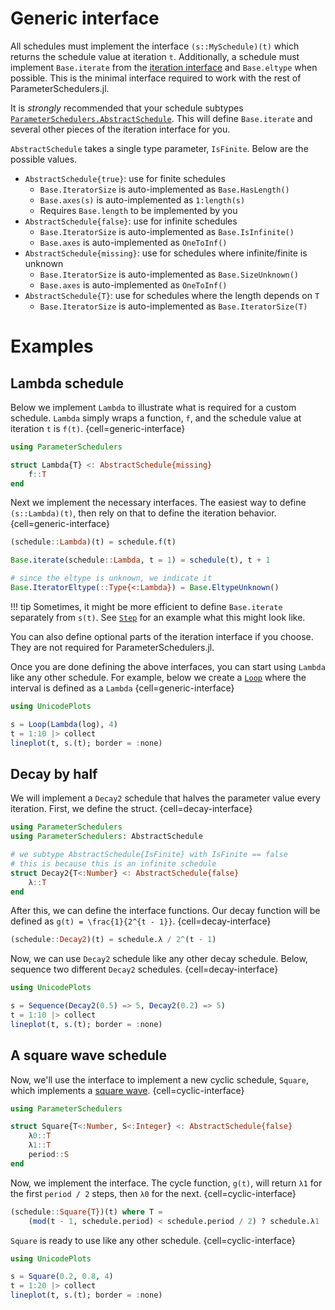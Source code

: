 # Generic interface

All schedules must implement the interface `(s::MySchedule)(t)` which returns the schedule value at iteration `t`. Additionally, a schedule must implement `Base.iterate` from the [iteration interface](https://docs.julialang.org/en/v1/manual/interfaces/#man-interface-iteration) and `Base.eltype` when possible. This is the minimal interface required to work with the rest of ParameterSchedulers.jl.

It is *strongly* recommended that your schedule subtypes [`ParameterSchedulers.AbstractSchedule`](#). This will define `Base.iterate` and several other pieces of the iteration interface for you.

`AbstractSchedule` takes a single type parameter, `IsFinite`. Below are the possible values.
- `AbstractSchedule{true}`: use for finite schedules
    - `Base.IteratorSize` is auto-implemented as `Base.HasLength()`
    - `Base.axes(s)` is auto-implemented as `1:length(s)`
    - Requires `Base.length` to be implemented by you
- `AbstractSchedule{false}`: use for infinite schedules
    - `Base.IteratorSize` is auto-implemented as `Base.IsInfinite()`
    - `Base.axes` is auto-implemented as `OneToInf()`
- `AbstractSchedule{missing}`: use for schedules where infinite/finite is unknown
    - `Base.IteratorSize` is auto-implemented as `Base.SizeUnknown()`
    - `Base.axes` is auto-implemented as `OneToInf()`
- `AbstractSchedule{T}`: use for schedules where the length depends on `T`
    - `Base.IteratorSize` is auto-implemented as `Base.IteratorSize(T)`

# Examples

## Lambda schedule

Below we implement `Lambda` to illustrate what is required for a custom schedule. `Lambda` simply wraps a function, `f`, and the schedule value at iteration `t` is `f(t)`.
{cell=generic-interface}
```julia
using ParameterSchedulers

struct Lambda{T} <: AbstractSchedule{missing}
    f::T
end
```

Next we implement the necessary interfaces. The easiest way to define `(s::Lambda)(t)`, then rely on that to define the iteration behavior.
{cell=generic-interface}
```julia
(schedule::Lambda)(t) = schedule.f(t)

Base.iterate(schedule::Lambda, t = 1) = schedule(t), t + 1

# since the eltype is unknown, we indicate it
Base.IteratorEltype(::Type{<:Lambda}) = Base.EltypeUnknown()
```

!!! tip
    Sometimes, it might be more efficient to define `Base.iterate` separately from `s(t)`. See [`Step`](#) for an example what this might look like.

You can also define optional parts of the iteration interface if you choose. They are not required for ParameterSchedulers.jl.

Once you are done defining the above interfaces, you can start using `Lambda` like any other schedule. For example, below we create a [`Loop`](#) where the interval is defined as a `Lambda`
{cell=generic-interface}
```julia
using UnicodePlots

s = Loop(Lambda(log), 4)
t = 1:10 |> collect
lineplot(t, s.(t); border = :none)
```

## Decay by half

We will implement a `Decay2` schedule that halves the parameter value every iteration. First, we define the struct.
{cell=decay-interface}
```julia
using ParameterSchedulers
using ParameterSchedulers: AbstractSchedule

# we subtype AbstractSchedule{IsFinite} with IsFinite == false
# this is because this is an infinite schedule
struct Decay2{T<:Number} <: AbstractSchedule{false}
    λ::T
end
```

After this, we can define the interface functions. Our decay function will be defined as ``g(t) = \frac{1}{2^{t - 1}}``.
{cell=decay-interface}
```julia
(schedule::Decay2)(t) = schedule.λ / 2^(t - 1)
```

Now, we can use `Decay2` schedule like any other decay schedule. Below, sequence two different `Decay2` schedules.
{cell=decay-interface}
```julia
using UnicodePlots

s = Sequence(Decay2(0.5) => 5, Decay2(0.2) => 5)
t = 1:10 |> collect
lineplot(t, s.(t); border = :none)
```

## A square wave schedule

Now, we'll use the interface to implement a new cyclic schedule, `Square`, which implements a [square wave](https://en.wikipedia.org/wiki/Square_wave).
{cell=cyclic-interface}
```julia
using ParameterSchedulers

struct Square{T<:Number, S<:Integer} <: AbstractSchedule{false}
    λ0::T
    λ1::T
    period::S
end
```

Now, we implement the interface. The cycle function, ``g(t)``, will return `λ1` for the first `period / 2` steps, then `λ0` for the next.
{cell=cyclic-interface}
```julia
(schedule::Square{T})(t) where T =
    (mod(t - 1, schedule.period) < schedule.period / 2) ? schedule.λ1 : schedule.λ0
```

`Square` is ready to use like any other schedule.
{cell=cyclic-interface}
```julia
using UnicodePlots

s = Square(0.2, 0.8, 4)
t = 1:20 |> collect
lineplot(t, s.(t); border = :none)
```